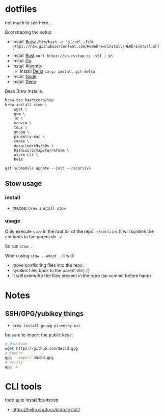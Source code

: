# dotfiles
not much to see here...

Bootstraping the setup:
- Install [Brew](https://brew.sh) `/bin/bash -c "$(curl -fsSL https://raw.githubusercontent.com/Homebrew/install/HEAD/install.sh)"`
- Install [Rust](https://doc.rust-lang.org/cargo/getting-started/installation.html) `curl https://sh.rustup.rs -sSf | sh`
- Install [Go](https://go.dev/doc/install)
- Install [Alacritty](https://alacritty.org)
    - Install [Delta](https://dandavison.github.io/delta/installation.html) `cargo install git-delta`
- Install [Node](https://nodejs.org/en/download/source-code)
- Install [Deno](https://docs.deno.com/runtime/getting_started/installation/)


Base Brew installs.
```bash
brew tap hashicorp/tap
brew install stow \
    wget \
    gum \
    jq \
    neovim \
    tmux \
    gnupg \
    pinentry-mac \
    cmake \
    derailed/k9s/k9s \
    hashicorp/tap/terraform \
    azure-cli \
    helm
```

`git submodule update --init --recursive`
## Stow usage

### install

- macos: `brew install stow`

### usage

Only execute `stow` in the root dir of the repo: `~/dotfiles`
It will symlink the contents to the parent dir `~/`

So run `stow .`

When using `stow --adopt .` it will:
- move conflicting files into the repo.
- symlink files back to the parent dir(`~/`)
- it will overwrite the files present in the repo (so commit before hand)



# Notes

## SSH/GPG/yubikey things
- `brew install gnupg pinentry-mac`

be sure to import the public keys:
```bash
# download
wget https://github.com/dacbd.gpg
# import
gpg --import dacbd.gpg
# verify
gpg -k
```


# CLI tools
todo auto install/bootstrap

- https://helm.sh/docs/intro/install/

